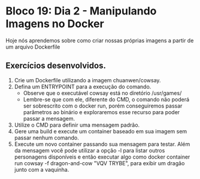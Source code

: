 # Bloco 19: Dia 2 - Manipulando Imagens no Docker

Hoje nós aprendemos sobre como criar nossas próprias imagens a partir de um arquivo Dockerfile

## Exercícios desenvolvidos.

1. Crie um Dockerfile utilizando a imagem chuanwen/cowsay.
2. Defina um ENTRYPOINT para a execução do comando.
	* Observe que o executável cowsay está no diretório /usr/games/
	* Lembre-se que com ele, diferente do CMD, o comando não poderá ser sobrescrito com o docker run, porém conseguiremos passar parâmetros ao binário e exploraremos esse recurso para poder passar a mensagem.
3. Utilize o CMD para definir uma mensagem padrão.
4. Gere uma build e execute um container baseado em sua imagem sem passar nenhum comando.
5. Execute um novo container passando sua mensagem para testar. Além da mensagem você pode utilizar a opção -l para listar outros personagens disponíveis e então executar algo como docker container run cowsay -f dragon-and-cow "VQV TRYBE", para exibir um dragão junto com a vaquinha.

